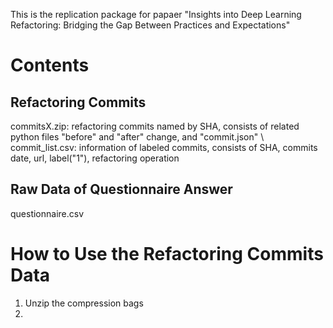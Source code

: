 This is the replication package for papaer "Insights into Deep Learning Refactoring: Bridging the Gap Between Practices and Expectations"
# Contents
## Refactoring Commits
commitsX.zip: refactoring commits named by SHA, consists of related python files "before" and "after" change, and "commit.json" \\
commit_list.csv: information of labeled commits, consists of SHA, commits date, url, label("1"), refactoring operation

## Raw Data of Questionnaire Answer
questionnaire.csv

# How to Use the Refactoring Commits Data
1. Unzip the compression bags
2. 
